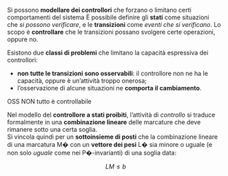 Si possono **modellare dei controllori** che forzano o limitano certi comportamenti del sistema
È possibile definire gli **stati** come situazioni che _si possono verificare_, e le **transizioni** come _eventi che si verificano_. Lo scopo è **controllare** che le transizioni possano svolgere certe operazioni, oppure no.

Esistono due **classi di problemi** che limitano la capacità espressiva dei controllori:
- **non tutte le transizioni sono osservabili**: il controllore non ne ha le capacità, oppure è un’attività troppo onerosa;
- l’osservazione di alcune situazioni ne **comporta il cambiamento**.

OSS NON tutto è controllabile 

Nel modello del **controllore a stati proibiti**, l’attività di _controllo_ si traduce formalmente in una **combinazione lineare** delle marcature che deve rimanere sotto una certa soglia.  
Si vincola quindi per un **sottoinsieme di posti** che la combinazione lineare di una marcatura M� con un **vettore dei pesi** L� sia minore o uguale (e non solo _uguale_ come nei P�-invarianti) di una soglia data:

$$LM \leq b$$
